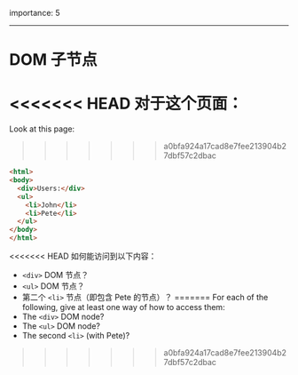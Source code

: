 importance: 5

---

# DOM 子节点

<<<<<<< HEAD
对于这个页面：
=======
Look at this page:
>>>>>>> a0bfa924a17cad8e7fee213904b27dbf57c2dbac

```html
<html>
<body>
  <div>Users:</div>
  <ul>
    <li>John</li>
    <li>Pete</li>
  </ul>
</body>
</html>
```

<<<<<<< HEAD
如何能访问到以下内容：
- `<div>` DOM 节点？
-  `<ul>` DOM 节点？
-  第二个 `<li>` 节点（即包含 Pete 的节点）？
=======
For each of the following, give at least one way of how to access them:
- The `<div>` DOM node?
- The `<ul>` DOM node?
- The second `<li>` (with Pete)?
>>>>>>> a0bfa924a17cad8e7fee213904b27dbf57c2dbac
